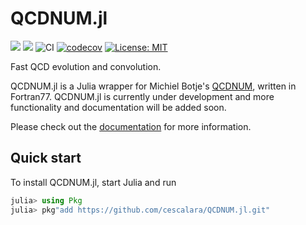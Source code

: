 # QCDNUM.jl

[![](https://img.shields.io/badge/docs-stable-blue.svg)](https://francescacapel.com/QCDNUM.jl/stable)
[![](https://img.shields.io/badge/docs-dev-blue.svg)](https://francescacapel.com/QCDNUM.jl/dev/) 
![CI](https://github.com/cescalara/QCDNUM.jl/actions/workflows/Tests.yml/badge.svg)
[![codecov](https://codecov.io/gh/cescalara/QCDNUM.jl/branch/main/graph/badge.svg?token=S6Y4SMO34D)](https://codecov.io/gh/cescalara/QCDNUM.jl)
[![License: MIT](https://img.shields.io/badge/License-MIT-yellow.svg)](https://opensource.org/licenses/MIT)

Fast QCD evolution and convolution.

QCDNUM.jl is a Julia wrapper for Michiel Botje's [QCDNUM](https://www.nikhef.nl/~h24/qcdnum/), written in Fortran77. 
QCDNUM.jl is currently under development and more functionality and documentation will be added soon. 

Please check out the [documentation](https://francescacapel.com/QCDNUM.jl/) for more information.

## Quick start

To install QCDNUM.jl, start Julia and run

```julia
julia> using Pkg
julia> pkg"add https://github.com/cescalara/QCDNUM.jl.git"
```
